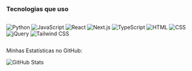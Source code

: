 
### Tecnologias que uso

<div style="display: flex; flex-wrap: wrap; gap: 10px;">

  ![Python](https://img.shields.io/badge/Python-3.9-3776AB?style=for-the-badge&logo=python&logoColor=white)
  ![JavaScript](https://img.shields.io/badge/JavaScript-ES6-F7DF1E?style=for-the-badge&logo=javascript&logoColor=black)
  ![React](https://img.shields.io/badge/React-17.0.2-61DAFB?style=for-the-badge&logo=react&logoColor=black)
  ![Next.js](https://img.shields.io/badge/Next.js-12.0.0-000000?style=for-the-badge&logo=next.js&logoColor=white)
  ![TypeScript](https://img.shields.io/badge/TypeScript-4.4.3-007ACC?style=for-the-badge&logo=typescript&logoColor=white)
  ![HTML](https://img.shields.io/badge/HTML-5-E34F26?style=for-the-badge&logo=html5&logoColor=white)
  ![CSS](https://img.shields.io/badge/CSS-3-1572B6?style=for-the-badge&logo=css3&logoColor=white)
  ![jQuery](https://img.shields.io/badge/jQuery-3.6.0-0769AD?style=for-the-badge&logo=jquery&logoColor=white)
  ![Tailwind CSS](https://img.shields.io/badge/Tailwind%20CSS-2.2.19-06B6D4?style=for-the-badge&logo=tailwind-css&logoColor=white)
</div>

Minhas Estatísticas no GitHub:

![GitHub Stats](https://github-readme-stats.vercel.app/api?username=jonatancolt&show_icons=true&theme=radical)



